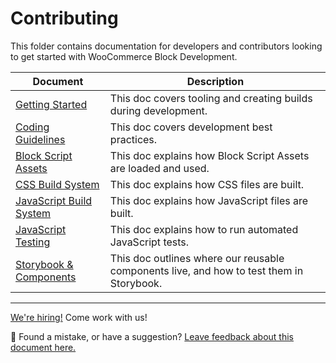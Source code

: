 # Contributing

This folder contains documentation for developers and contributors looking to get started with WooCommerce Block Development.

| Document                                              | Description                                                                              |
| ----------------------------------------------------- | ---------------------------------------------------------------------------------------- |
| [Getting Started](getting-started.md)                 | This doc covers tooling and creating builds during development.                          |
| [Coding Guidelines](coding-guidelines.md)             | This doc covers development best practices.                                              |
| [Block Script Assets](block-assets.md)                | This doc explains how Block Script Assets are loaded and used.                           |
| [CSS Build System](css-build-system.md)               | This doc explains how CSS files are built.                                               |
| [JavaScript Build System](javascript-build-system.md) | This doc explains how JavaScript files are built.                                        |
| [JavaScript Testing](javascript-testing.md)           | This doc explains how to run automated JavaScript tests.                                 |
| [Storybook & Components](storybook-and-components.md) | This doc outlines where our reusable components live, and how to test them in Storybook. |

<!-- FEEDBACK -->

---

[We're hiring!](https://woocommerce.com/careers/) Come work with us!

🐞 Found a mistake, or have a suggestion? [Leave feedback about this document here.](https://github.com/woocommerce/woocommerce-blocks/issues/new?assignees=&labels=type%3A+documentation&template=--doc-feedback.md&title=Feedback%20on%20./docs/contributors/contributing/README.md)

<!-- /FEEDBACK -->

